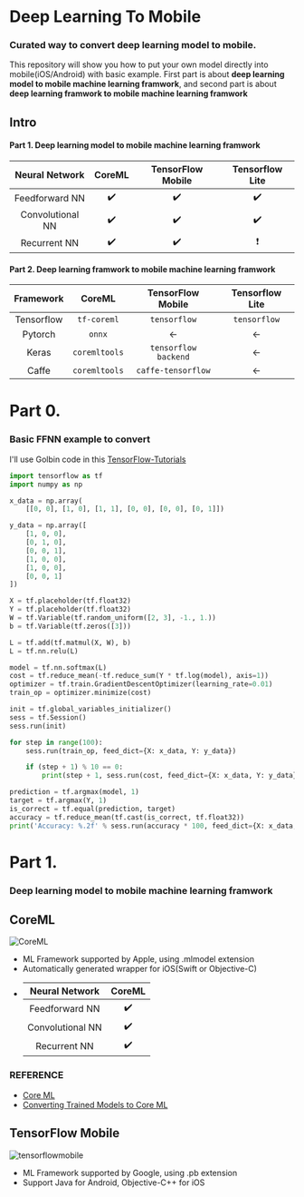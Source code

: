 # Deep Learning To Mobile
### Curated way to convert deep learning model to mobile. 

This repository will show you how to put your own model directly into mobile(iOS/Android) with basic example. First part is about **deep learning model to mobile machine learning framwork**, and second part is about **deep learning framwork to mobile machine learning framwork**

## Intro

#### Part 1. Deep learning model to mobile machine learning framwork

| Neural Network | CoreML | TensorFlow Mobile | Tensorflow Lite |
| :-: | :---: | :---------------: | :-------------: |
| Feedforward NN | ✔️ | ✔️ | ✔️ |
| Convolutional NN | ✔️ | ✔️ | ✔️ |
| Recurrent NN | ✔️ | ✔️ | ❗️ |

#### Part 2. Deep learning framwork to mobile machine learning framwork
| Framework | CoreML | TensorFlow Mobile | Tensorflow Lite |
| :-------: | :----: | :---------------: | :-------------: |
| Tensorflow | `tf-coreml` | `tensorflow` | `tensorflow` |
| Pytorch | `onnx` | ← | ← |
| Keras | `coremltools` | `tensorflow backend` | ← |
| Caffe | `coremltools` | `caffe-tensorflow` | ←  |


# Part 0. 
### Basic FFNN example to convert
I'll use Golbin code in this [TensorFlow-Tutorials](https://github.com/golbin/TensorFlow-Tutorials/blob/master/04%20-%20Neural%20Network%20Basic/01%20-%20Classification.py)

```python
import tensorflow as tf
import numpy as np

x_data = np.array(
    [[0, 0], [1, 0], [1, 1], [0, 0], [0, 0], [0, 1]])

y_data = np.array([
    [1, 0, 0],  
    [0, 1, 0],  
    [0, 0, 1],  
    [1, 0, 0],
    [1, 0, 0],
    [0, 0, 1]
])

X = tf.placeholder(tf.float32)
Y = tf.placeholder(tf.float32)
W = tf.Variable(tf.random_uniform([2, 3], -1., 1.))
b = tf.Variable(tf.zeros([3]))

L = tf.add(tf.matmul(X, W), b)
L = tf.nn.relu(L)

model = tf.nn.softmax(L)
cost = tf.reduce_mean(-tf.reduce_sum(Y * tf.log(model), axis=1))
optimizer = tf.train.GradientDescentOptimizer(learning_rate=0.01)
train_op = optimizer.minimize(cost)

init = tf.global_variables_initializer()
sess = tf.Session()
sess.run(init)

for step in range(100):
    sess.run(train_op, feed_dict={X: x_data, Y: y_data})

    if (step + 1) % 10 == 0:
        print(step + 1, sess.run(cost, feed_dict={X: x_data, Y: y_data}))

prediction = tf.argmax(model, 1)
target = tf.argmax(Y, 1)
is_correct = tf.equal(prediction, target)
accuracy = tf.reduce_mean(tf.cast(is_correct, tf.float32))
print('Accuracy: %.2f' % sess.run(accuracy * 100, feed_dict={X: x_data, Y: y_data}))
```

# Part 1. 
### Deep learning model to mobile machine learning framwork
## CoreML

![CoreML](https://github.com/younatics/DeepLearningToMobile/blob/master/img/coreml.png)

- ML Framework supported by Apple, using .mlmodel extension
- Automatically generated wrapper for iOS(Swift or Objective-C)
- | Neural Network | CoreML |
  | :-: | :---: |
  | Feedforward NN | ✔️ |
  | Convolutional NN | ✔️ |
  | Recurrent NN | ✔️ |

### REFERENCE
- [Core ML](https://developer.apple.com/documentation/coreml)
- [Converting Trained Models to Core ML](https://developer.apple.com/documentation/coreml/converting_trained_models_to_core_ml)

## TensorFlow Mobile

![tensorflowmobile](https://github.com/younatics/DeepLearningToMobile/blob/master/img/tensorflowmobile.png)

- ML Framework supported by Google, using .pb extension
- Support Java for Android, Objective-C++ for iOS




